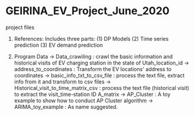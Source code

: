 # GEIRINA_EV_Project_June_2020
 project files
1. References:
Includes three parts:
(1) DP Models
(2) Time series prediction
(3) EV demand prediction

2. Program Data
-> Data_crawiling
    : crawl the basic information and historical visits of EV charging station in the state of Utah_location_id
-> address_to_coordinates
    : Transform the EV locations' address to coordinates
-> basic_info_txt_to_csv_file
    : process the text file, extract info from it and transform to csv files
-> Historical_visit_to_time_matrix_csv
    : process the text file (historical visit) to extract the visit_time-station ID A_matrix
-> AP_Cluster
    : A toy example to show how to conduct AP Cluster algorithm
-> ARIMA_toy_example
    : As name suggested.
